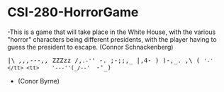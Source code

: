 # CSI-280-HorrorGame
-This is a game that will take place in the White House, with the various "horror" characters being different presidents, with the player having to guess the president to escape. (Connor Schnackenberg)

<tt>      |\      _,,,---,,_  </tt>
<tt>ZZZzz /,`.-'`'    -.  ;-;;,_  </tt>
<tt>     |,4-  ) )-,_. ,\ (  `'-' </tt>
<tt>    '---''(_/--'  `-'\_)      </tt>
- (Conor Byrne)
